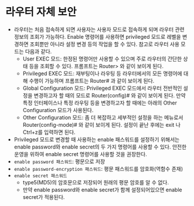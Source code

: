 # 라우터 자체 보안
* 라우터는 처음 접속하게 되면 사용자는 사용자 모드로 접속하게 되며 라우터 관련 정보의 조회가 가능하다. Enable 명령어를 사용하면  privileged 모드로 레벨을 변경하면 조회뿐만 아니라 설정 변경 등의 작업을 할 수 있다. 참고로 라우터 사용 모드는 다음과 같다. 
  * User EXEC 모드: 한정된 명령어만 사용할 수 있으며 주로 라우터의 간단한 상태 등을 조회할 수 있다. 프롬프트는 Router>  와 같이 보이게 된다. 
  * Privileged EXEC 모드:  재부팅이나 라우팅 등 라우터에서의 모든 명령어에 대해 수행이 가능하며 프롬프트는 Router# 과 같이 보이게 된다. 
  * Global Configuration 모드:  Privileged EXEC 모드에서 라우터 전반적인 설정을 변경하고자 할 때의 모드로 Router(config)# 와 같이 보이게 된다. 만약 특정 인터페이스나 특정 라우팅 등을 변경하고자 할 때에는 아래의 Other Configuration 모드가 사용된다. 
  * Other Configuration 모드: 좀 더 복잡하고 세부적인 설정을 하는 메뉴로서 Router(config-mode)# 와 같이 보이게 된다. 설정이 끝난 후에는 exit 나 Ctrl+z를 입력하면 된다. 
* Privileged 모드로 변경할 때 사용하는 enable 패스워드를 설정하기 위해서는 enable password와 enable secret의 두 가지 명령어를 사용할 수 있다. 안전한 운영을 위하여 enable secret 명령어를 사용할 것을 권장한다. 
* `enable password 패스워드`:  평문으로 저장
* `enable password-encryption 패스워드`:  평문 패스워드를 암호화(역함수 존재)
* `enable secret 패스워드`
  * type5(MD5)의 암호문으로 저장되어 원래의 평문 암호를 알 수 없다. 
  * 만약 enable password와 enable secret가 함께 설정되어있으면 enable secret가 적용된다. 